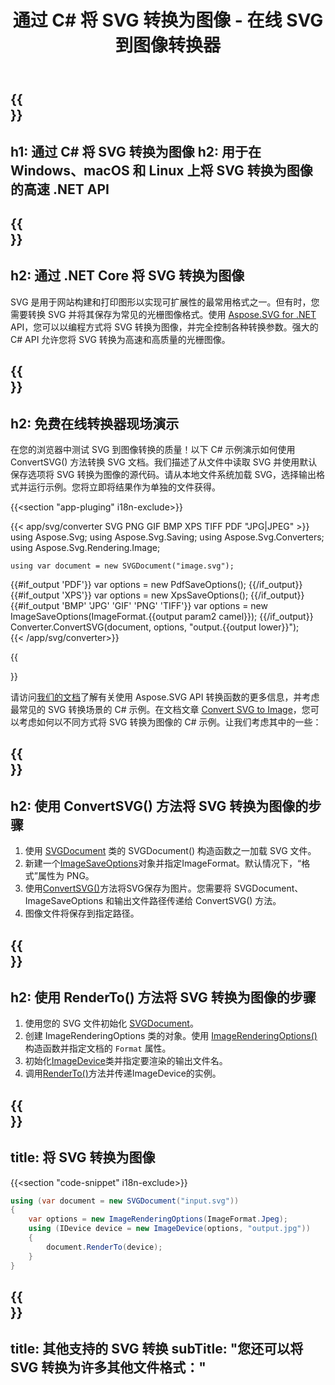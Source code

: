 ﻿---
translation: true
template: /templates/_template-conversion-child.md
title: 通过 C# 将 SVG 转换为图像 - 在线 SVG 到图像转换器
description: 在 Windows、macOS 和 Linux 上使用 .NET Core API 将 SVG 转换为图像。免费试用在线 SVG 到图像转换器！
url: /net/conversion/svg-to-image/
family: svg
platformtag: net
feature: conversion
informat: SVG
outformat: image
otherformats: GIF JPEG PNG BMP TIFF PDF XPS
---

{{<section banner>}}
---
h1: 通过 C# 将 SVG 转换为图像
h2: 用于在 Windows、macOS 和 Linux 上将 SVG 转换为图像的高速 .NET API
---

{{<section overview>}}
---
h2: 通过 .NET Core 将 SVG 转换为图像
---

SVG 是用于网站构建和打印图形以实现可扩展性的最常用格式之一。但有时，您需要转换 SVG 并将其保存为常见的光栅图像格式。使用 [Aspose.SVG for .NET](https://products.aspose.com/svg/net/) API，您可以以编程方式将 SVG 转换为图像，并完全控制各种转换参数。强大的 C# API 允许您将 SVG 转换为高速和高质量的光栅图像。


{{<section demos>}}
---
h2: 免费在线转换器现场演示
---

在您的浏览器中测试 SVG 到图像转换的质量！以下 C# 示例演示如何使用 ConvertSVG() 方法转换 SVG 文档。我们描述了从文件中读取 SVG 并使用默认保存选项将 SVG 转换为图像的源代码。请从本地文件系统加载 SVG，选择输出格式并运行示例。您将立即将结果作为单独的文件获得。

{{<section "app-pluging" i18n-exclude>}}

{{< app/svg/converter SVG PNG GIF BMP XPS TIFF PDF "JPG|JPEG" >}}
using Aspose.Svg;
using Aspose.Svg.Saving;
using Aspose.Svg.Converters;
using Aspose.Svg.Rendering.Image;

    using var document = new SVGDocument("image.svg");
{{#if_output 'PDF'}}
    var options = new PdfSaveOptions();
{{/if_output}}
{{#if_output 'XPS'}}
    var options = new XpsSaveOptions();
{{/if_output}}
{{#if_output 'BMP' 'JPG' 'GIF' 'PNG' 'TIFF'}}
    var options = new ImageSaveOptions(ImageFormat.{{output param2 camel}});
{{/if_output}}
    Converter.ConvertSVG(document, options, "output.{{output lower}}");   
{{< /app/svg/converter>}} 

{{<section documentation>}}

请访问<a href="https://docs.aspose.com/svg/net/how-to-work-with-aspose-svg-api/converting/" target="_blank">我们的文档</a>了解有关使用 Aspose.SVG API 转换函数的更多信息，并考虑最常见的 SVG 转换场景的 C# 示例。在文档文章 <a href="https://docs.aspose.com/svg/net/how-to-work-with-aspose-svg-api/convert-svg-to-image/" target="_blank ">Convert SVG to Image</a>，您可以考虑如何以不同方式将 SVG 转换为图像的 C# 示例。让我们考虑其中的一些：

{{<section steps1>}}
---
h2: 使用 ConvertSVG() 方法将 SVG 转换为图像的步骤
---
1. 使用 [SVGDocument](https://reference.aspose.com/svg/net/aspose.svg/svgdocument/) 类的 SVGDocument() 构造函数之一加载 SVG 文件。
1. 新建一个[ImageSaveOptions](https://reference.aspose.com/svg/net/aspose.svg.saving/imagesaveoptions/)对象并指定ImageFormat。默认情况下，“格式”属性为 PNG。
1. 使用[ConvertSVG()](https://reference.aspose.com/svg/net/aspose.svg.converters/converter/convertsvg/)方法将SVG保存为图片。您需要将 SVGDocument、ImageSaveOptions 和输出文件路径传递给 ConvertSVG() 方法。
1. 图像文件将保存到指定路径。

{{<section steps2>}}
---
h2: 使用 RenderTo() 方法将 SVG 转换为图像的步骤
---
1. 使用您的 SVG 文件初始化 [SVGDocument](https://reference.aspose.com/svg/net/aspose.svg/svgdocument/)。
1. 创建 ImageRenderingOptions 类的对象。使用 [ImageRenderingOptions()](https://reference.aspose.com/svg/net/aspose.svg.rendering.image/imagerenderingoptions/imagerenderingoptions/) 构造函数并指定文档的 `Format` 属性。
1. 初始化[ImageDevice](https://reference.aspose.com/svg/net/aspose.svg.rendering.image/imagedevice/)类并指定要渲染的输出文件名。
1. 调用[RenderTo()](https://reference.aspose.com/svg/net/aspose.svg/svgdocument/renderto/)方法并传递ImageDevice的实例。

{{<section code-text>}}
---
title: 将 SVG 转换为图像
---

{{<section "code-snippet" i18n-exclude>}}

```cs
using (var document = new SVGDocument("input.svg"))
{
	var options = new ImageRenderingOptions(ImageFormat.Jpeg);
	using (IDevice device = new ImageDevice(options, "output.jpg"))
	{
		document.RenderTo(device);                    
	}
}
```

{{<section other-conversions>}}
---
title: 其他支持的 SVG 转换
subTitle: "您还可以将 SVG 转换为许多其他文件格式："
---